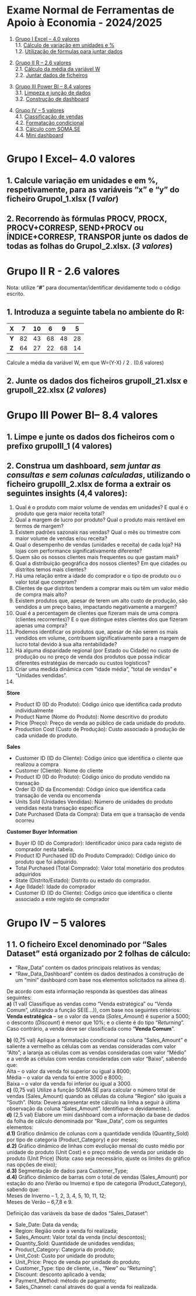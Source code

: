 # Exame Normal de Ferramentas de Apoio à Economia - 2024/2025

1. [Grupo I Excel – 4.0 valores](#grupo-i-excel-40-valores)  
    1.1. [Cálculo de variação em unidades e %](#1-calcule-variação-em-unidades-e-em-respetivamente-para-as-variáveis-x-e-y-do-ficheiro-grupoi_1xlsx-1-valor)  
    1.2. [Utilização de fórmulas para juntar dados](#2-recorrendo-às-fórmulas-procv-procx-procvcorresp-sendprocv-ou-índicecorresp-transpor-junte-os-dados-de-todas-as-folhas-do-grupoi_2xlsx-3-valores)  

2. [Grupo II R – 2.6 valores](#grupo-ii-r--26-valores)  
    2.1. [Cálculo da média da variável W](#1-introduza-a-seguinte-tabela-no-ambiente-do-r)  
    2.2. [Juntar dados de ficheiros](#2-junte-os-dados-dos-ficheiros-grupoii_21xlsx-e-grupoii_22xlsx-2-valores)  

3. [Grupo III Power BI – 8.4 valores](#grupo-iii-power-bi-84-valores)  
    3.1. [Limpeza e junção de dados](#1-limpe-e-junte-os-dados-dos-ficheiros-com-o-prefixo-grupoiii_1-4-valores)  
    3.2. [Construção de dashboard](#2-construa-um-dashboard-sem-juntar-as-consultas-e-sem-colunas-calculadas-utilizando-o-ficheiro-grupoiii_2xlsx-de-forma-a-extrair-os-seguintes-insights-44-valores)  

4. [Grupo IV – 5 valores](#grupo-iv--5-valores)  
    4.1. [Classificação de vendas](#1a-1-val-classifique-as-vendas-como-venda-estratégica-ou-venda-comum-utilizando-a-função-see)  
    4.2. [Formatação condicional](#1b-075-val-aplique-a-formatação-condicional-na-coluna-sales_amount)  
    4.3. [Cálculo com SOMA.SE](#1c-075-val-utilize-a-função-somase-para-calcular-o-número-total-de-vendas-sales_amount)  
    4.4. [Mini dashboard](#1d-25-val-elabore-um-mini-dashboard-com-a-informação-da-base-de-dados-da-folha-de-cálculo-denominada-por-raw_data)  

# **Grupo I Excel– 4.0 valores**

## 1. Calcule variação em unidades e em %, respetivamente, para as variáveis “x” e “y” do ficheiro GrupoI\_1.xlsx (*1 valor*)  
## 2. Recorrendo às fórmulas PROCV, PROCX, PROCV+CORRESP, SEND+PROCV ou ÍNDICE+CORRESP, TRANSPOR junte os dados de todas as folhas do GrupoI\_2.xlsx. (*3 valores*)

# **Grupo II R \- 2.6 valores**

Nota: utilize “**\#**” para documentar/identificar devidamente todo o código escrito.

## 1. Introduza a seguinte tabela no ambiente do R:

| X | 7 | 10 | 6 | 9 | 5 |
| :---- | :---: | :---: | :---: | :---: | :---: |
| **Y** | 82 | 43 | 68 | 48 | 28 |
| **Z** | 64 | 27 | 22 | 68 | 14 |

Calcule a média da variável W, em que W=(Y-X) / 2 . (0.6 valores)

## 2. Junte os dados dos ficheiros grupoII\_21.xlsx e grupoII\_22.xlsx (*2 valores*)

# **Grupo III Power BI– 8.4 valores**

## 1. Limpe e junte os dados dos ficheiros com o prefixo grupoIII\_1 (4 valores)  
## 2. Construa um dashboard, ***sem juntar as consultas e sem colunas calculadas***, utilizando o ficheiro grupoIII\_2.xlsx de forma a extrair os seguintes insights (4,4 valores):

1) Qual é o produto com maior volume de vendas em unidades? E qual é o produto que gera maior receita total?  
2) Qual a margem de lucro por produto? Qual o produto mais rentável em termos de margem?  
3) Existem padrões sazonais nas vendas? Qual o mês ou trimestre com maior volume de vendas e/ou receita?  
4) Qual o desempenho de vendas (unidades e receita) de cada loja? Há lojas com performance significativamente diferente?  
5) Quem são os nossos clientes mais frequentes ou que gastam mais?  
6) Qual a distribuição geográfica dos nossos clientes? Em que cidades ou distritos temos mais clientes?  
7) Há uma relação entre a idade do comprador e o tipo de produto ou o valor total que compram?  
8) Clientes de que distritos tendem a comprar mais ou têm um valor médio de compra mais alto?  
9) Existem produtos que, apesar de terem um alto custo de produção, são vendidos a um preço baixo, impactando negativamente a margem?  
10) Qual é a percentagem de clientes que fizeram mais de uma compra (clientes recorrentes)? E o que distingue estes clientes dos que fizeram apenas uma compra?  
11) Podemos identificar os produtos que, apesar de não serem os mais vendidos em volume, contribuem significativamente para a margem de lucro total devido à sua alta rentabilidade?  
12) Há alguma disparidade regional (por Estado ou Cidade) no custo de produção ou no preço de venda dos produtos que possa indicar diferentes estratégias de mercado ou custos logísticos?  
13) Criar uma medida dinâmica com “idade média”, “total de vendas” e “Unidades vendidas”.  
14) 

**Store**  
	

* Product ID (ID do Produto): Código único que identifica cada produto individualmente 	  
* Product Name (Nome do Produto): Nome descritivo do produto  
* Price (Preço): Preço de venda ao público de cada unidade do produto.  
* Production Cost (Custo de Produção): Custo associado à produção de cada unidade do produto.

**Sales**

* Customer ID (ID do Cliente): Código único que identifica o cliente que realizou a compra  
* Customer (Cliente): Nome do cliente  
* Product ID (ID do Produto): Código único do produto vendido na transação  
* Order ID (ID da Encomenda): Código único que identifica cada transação de venda ou encomenda  
* Units Sold (Unidades Vendidas): Número de unidades do produto vendidas nesta transação específica  
* Date Purchased (Data da Compra): Data em que a transação de venda ocorreu

**Customer Buyer Information**

* Buyer ID (ID do Comprador): Identificador único para cada registo de comprador nesta tabela.  
* Product ID Purchased (ID do Produto Comprado): Código único do produto que foi adquirido.  
* Total Purchased (Total Comprado): Valor total monetário dos produtos adquiridos   
* State (Distrito/Estado): Distrito ou estado do comprador.  
* Age (Idade): Idade do comprador  
* Customer ID (ID do Cliente): Código único que identifica o cliente associado a este registo de comprador

# **Grupo IV – 5 valores**  
## 1	1\. O ficheiro Excel denominado por “Sales Dataset” está organizado por 2 folhas de cálculo:

*  “Raw\_Data” contém os dados principais relativos às vendas;  
*  “Raw\_Data\_Dashboard” contém os dados destinados à construção de um “mini” dashboard com base nos elementos solicitados na alínea d). 

De acordo com esta informação responda às questões das alíneas seguintes:  
**a)**	(1 val) Classifique as vendas como “Venda estratégica” ou “Venda Comum”, utilizando a função SE(E...)), com base nos seguintes critérios:  
**Venda estratégica** – se o valor da venda (*Sales\_Amount*) é superior a 5000; o desconto (*Discount*) é menor que 10%; e o cliente é do tipo “*Returning*”. Caso contrário, a venda deve ser classificada como “**Venda Comum**”.

**b)**	(0,75 val) Aplique a formatação condicional na coluna “Sales\_Amount” e saliente a vermelho as células com as vendas consideradas com valor “Alto”; a laranja as células com as vendas consideradas com valor “Médio” e a verde as células com vendas consideradas com valor “Baixo”, sabendo que:   
Alta – o valor da venda foi superior ou igual a 8000;  
Média – o valor da venda foi entre 3000 e 8000;  
Baixa – o valor da venda foi inferior ou igual a 3000\.  
**c)**	(0,75 val) Utilize a função SOMA.SE para calcular o número total de vendas (Sales\_Amount) quando as células da coluna “Region” são iguais a “South”. (Nota: Deverá apresentar este cálculo na linha a seguir à última observação da coluna “Sales\_Amount”. Identifique-o devidamente.).  
**d)**	(2,5 val) Elabore um mini dashboard com a informação da base de dados da folha de cálculo denominada por “Raw\_Data”, com os seguintes elementos:  
**d.1)** Gráfico dinâmico de colunas com a quantidade vendida (Quantity\_Sold) por tipo de categoria (Product\_Category) e por meses;  
**d.2)** Gráfico dinâmico de linhas com evolução mensal do custo médio por unidade do produto (Unit Cost) e o preço médio de venda por unidade do produto (Unit Price) (Nota: caso seja necessário, ajuste os limites do gráfico nas opções de eixo);  
**d.3)** Segmentação de dados para Customer\_Type;  
**d.4)** Gráfico dinâmico de barras com o total de vendas (Sales\_Amount) por estação do ano (Verão ou Inverno) e tipo de categoria (Product\_Category), sabendo que:  
Meses de Inverno – 1, 2, 3, 4, 5, 10, 11, 12;  
Meses de Verão – 6,7,8 e 9\.

Definição das variáveis da base de dados “Sales\_Dataset”:

* Sale\_Date: Data da venda;  
* Region: Região onde a venda foi realizada;  
* Sales\_Amount: Valor total da venda (incluí descontos);  
* Quantity\_Sold: Quantidade de unidades vendidas;  
* Product\_Category: Categoria do produto;  
* Unit\_Cost: Custo por unidade do produto;  
* Unit\_Price: Preço de venda por unidade do produto;  
* Customer\_Type: tipo de cliente, i.e., “New” ou “Returning”;  
* Discount: desconto aplicado à venda;  
* Payment\_Method: método de pagamento;  
* Sales\_Channel: canal através do qual a venda foi realizada.
